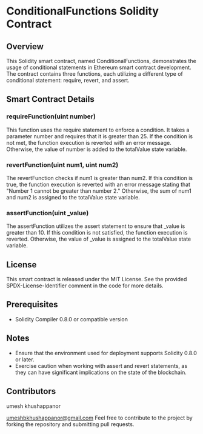# ConditionalFunctions Solidity Contract

## Overview

This Solidity smart contract, named ConditionalFunctions, demonstrates the usage of conditional statements in Ethereum smart contract development. The contract contains three functions, each utilizing a different type of conditional statement: require, revert, and assert.

## Smart Contract Details

### requireFunction(uint number)

This function uses the require statement to enforce a condition. It takes a parameter number and requires that it is greater than 25. If the condition is not met, the function execution is reverted with an error message. Otherwise, the value of number is added to the totalValue state variable.

### revertFunction(uint num1, uint num2)

The revertFunction checks if num1 is greater than num2. If this condition is true, the function execution is reverted with an error message stating that "Number 1 cannot be greater than number 2." Otherwise, the sum of num1 and num2 is assigned to the totalValue state variable.

### assertFunction(uint _value)

The assertFunction utilizes the assert statement to ensure that _value is greater than 10. If this condition is not satisfied, the function execution is reverted. Otherwise, the value of _value is assigned to the totalValue state variable.

## License

This smart contract is released under the MIT License. See the provided SPDX-License-Identifier comment in the code for more details.

## Prerequisites

- Solidity Compiler 0.8.0 or compatible version

## Notes

- Ensure that the environment used for deployment supports Solidity 0.8.0 or later.
- Exercise caution when working with assert and revert statements, as they can have significant implications on the state of the blockchain.

## Contributors

umesh khushappanor

umeshbkhushappanor@gmail.com
Feel free to contribute to the project by forking the repository and submitting pull requests.


